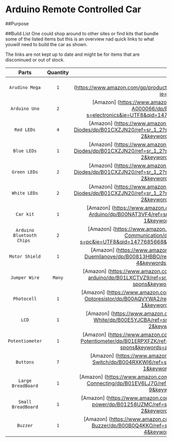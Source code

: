 # Arduino Remote Controlled Car

##Purpose

##Build List
One could shop around to other sites or find kits that bundle some of the listed items but this is an overview nad quick links to what youwill need to build the car as shown.

The links are not kept up to date and might be for items that are disconinued or out of stock.

| __Parts__ | __Quantity__ | __Links__ | 
| :--------: |:-----:| :------: |
| `Arudino Mega` |  `1` | [Amazon] (https://www.amazon.com/gp/product/B0046AMGW0/ref=oh_aui_detailpage_o02_s00?ie=UTF8&psc=1) |
| `Arduino Uno` |  `2` | [Amazon] (https://www.amazon.com/Arduino-Uno-R3-Microcontroller-A000066/dp/B008GRTSV6/ref=sr_1_3?s=electronics&ie=UTF8&qid=1477685552&sr=1-3&keywords=arduino+uno) |
| `Red LEDs` | `4` | [Amazon] (https://www.amazon.com/VKmaker-Yellow-Assorted-Emitting-Diodes/dp/B01CXZJN20/ref=sr_1_2?s=electronics&ie=UTF8&qid=1477685493&sr=1-2&keywords=arduino+led+pack) |
| `Blue LEDs` | `1` | [Amazon] (https://www.amazon.com/VKmaker-Yellow-Assorted-Emitting-Diodes/dp/B01CXZJN20/ref=sr_1_2?s=electronics&ie=UTF8&qid=1477685493&sr=1-2&keywords=arduino+led+pack) |
| `Green LEDs` | `2` | [Amazon] (https://www.amazon.com/VKmaker-Yellow-Assorted-Emitting-Diodes/dp/B01CXZJN20/ref=sr_1_2?s=electronics&ie=UTF8&qid=1477685493&sr=1-2&keywords=arduino+led+pack) |
| `White LEDs` | `2` | [Amazon] (https://www.amazon.com/VKmaker-Yellow-Assorted-Emitting-Diodes/dp/B01CXZJN20/ref=sr_1_2?s=electronics&ie=UTF8&qid=1477685493&sr=1-2&keywords=arduino+led+pack) |
| `Car kit` | `1` | [Amazon] (https://www.amazon.com/Makerfire-4-wheel-Chassis-Encoder-Arduino/dp/B00NAT3VF4/ref=sr_ph_1?ie=UTF8&qid=1477685393&sr=sr-1&keywords=arduino+car+kit) |
| `Arduino Bluetooth Chips ` | `2` | [Amazon] (https://www.amazon.com/DSD-TECH-Bluetooth-Pass-through-Communication/dp/B01G9KSAF6/ref=sr_1_9?s=pc&ie=UTF8&qid=1477685668&sr=1-9&keywords=arduino+bluetooth+master) |
| `Motor Shield` | `1` | [Amazon] (https://www.amazon.com/SainSmart-L293D-Shield-Arduino-Duemilanove/dp/B00813HBBO/ref=sr_1_4?ie=UTF8&qid=1477685798&sr=8-4&keywords=arduino+motor+shield) | 
| `Jumper Wire` | `Many` | [Amazon] (https://www.amazon.com/YGDZ-150pcs-Multicolored-Breadboard-arduino/dp/B01LXCTVZ9/ref=sr_1_2?ie=UTF8&qid=1477685855&sr=8-2-spons&keywords=jumper+wire&psc=1) |
| `Photocell` | `1` | [Amazon] (https://www.amazon.com/SUNKEE-Sensitive-Resistor-Photoresistor-Optoresistor/dp/B00AQVYWA2/ref=sr_1_1?ie=UTF8&qid=1477685875&sr=8-1&keywords=arduino+photocell) |
| `LCD` | `1` | [Amazon] (https://www.amazon.com/ESUMIC-Module-Arduino-MEGA2560-White/dp/B00E5YJCBA/ref=sr_1_2?ie=UTF8&qid=1477685888&sr=8-2&keywords=arduino+lcd) |
| `Potentiometer` | `1`| [Amazon] (https://www.amazon.com/Elegoo-Electronics-component-resistors-Potentiometer/dp/B01ERPXFZK/ref=sr_1_1?ie=UTF8&qid=1477685907&sr=8-1-spons&keywords=arduino+potentiometer&psc=1) |
| `Buttons` | `7` | [Amazon] (https://www.amazon.com/microtivity-IM206-6x6x6mm-Tact-Switch/dp/B004RXKWI6/ref=sr_1_1?ie=UTF8&qid=1477686019&sr=8-1&keywords=arduino+buttons) |
| `Large BreadBoard` | `1` | [Amazon] (https://www.amazon.com/Elegoo-Breadboard-Solderless-Distribution-Connecting/dp/B01EV6LJ7G/ref=sr_1_9?ie=UTF8&qid=1477685981&sr=8-9&keywords=breadboard) |
| `Small BreadBoard` | `1` | [Amazon] (https://www.amazon.com/Aketek-Solderless-BreadBoard-tie-points-power/dp/B01258UZMC/ref=sr_1_2?ie=UTF8&qid=1477685963&sr=8-2&keywords=small+breadboard) |
| `Buzzer` | `1` | [Amazon] (https://www.amazon.com/uxcell-Terminals-Electronic-Continuous-Buzzer/dp/B00B0Q4KKO/ref=sr_1_4?ie=UTF8&qid=1477685925&sr=8-4&keywords=arduino+buzzer) |

